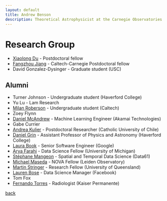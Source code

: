 ```yaml
---
layout: default
title: Andrew Benson
description: Theoretical Astrophysicist at the Carnegie Observatories
---
```


# Research Group

* [Xiaolong Du](https://xiaolong-du.github.io/) - Postdoctoral fellow
* [Fangzhou Jiang](https://www.fzjiang.com/) - Caltech-Carnegie Postdoctoral fellow
* David Gonzalez-Dysinger - Graduate student (USC)

## Alumni

* Turner Johnson - Undergraduate student (Haverford College)
* Yu Lu - Lam Research
* [Milan Roberson](https://www.linkedin.com/in/milan-roberson-705a5b160/) - Undergraduate student (Caltech)
* Zoey Flynn
* [Daniel McAndrew](https://www.linkedin.com/in/daniel-estevan-mcandrew/) - Machine Learning Engineer (Akamai Technologies)
* Gabe Currier
* [Andrea Kulier](http://www.astro-udec.cl/rdemarco/GaTOS/members.html) - Postdoctoral Researcher (Catholic University of Chile)
* [Daniel Grin](https://www.haverford.edu/users/dgrin) - Assistant Professor of Physics and Astronomy (Haverford College)
* [Laura Book](https://www.linkedin.com/in/booklaura/) - Senior Software Engineer (Google)
* [Arya Farahi](https://afarahi.github.io/) - Data Science Fellow (University of Michigan)
* [Stéphane Mangeon](https://www.linkedin.com/in/smangeon/) - Spatial and Temporal Data Science (Data61)
* [Michael Maseda](https://home.strw.leidenuniv.nl/~maseda/) - NOVA Fellow (Leiden Observatory)
* [Martin Stringer](https://researchers.uq.edu.au/researcher/14653) - Research Fellow (University of Queensland)
* [Lauren Bose](https://www.linkedin.com/in/lauren-bose-53b47031/) - Data Science Manager (Facebook)
* Tom Fox
* [Fernando Torres](https://www.linkedin.com/in/fernandotorresmd/) - Radiologist (Kaiser Permanente)

[back](./)
